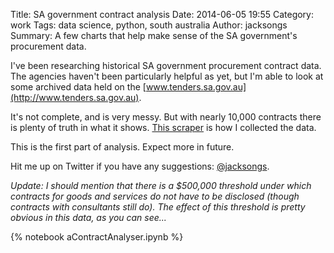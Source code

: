 Title: SA government contract analysis
Date: 2014-06-05 19:55
Category: work
Tags: data science, python, south australia
Author: jacksongs
Summary: A few charts that help make sense of the SA government's procurement data. 

I've been researching historical SA government procurement contract data. The agencies haven't been particularly helpful as yet, but I'm able to look at some archived data held on the [www.tenders.sa.gov.au](http://www.tenders.sa.gov.au).

It's not complete, and is very messy. But with nearly 10,000 contracts there is plenty of truth in what it shows. [This scraper](/a-humble-scraper.html) is how I collected the data.

This is the first part of analysis. Expect more in future.

Hit me up on Twitter if you have any suggestions: [@jacksongs](http://www.twitter.com/jacksongs).

*Update: I should mention that there is a $500,000 threshold under which contracts for goods and services do not have to be disclosed (though contracts with consultants still do). The effect of this threshold is pretty obvious in this data, as you can see...*

{% notebook aContractAnalyser.ipynb %}
